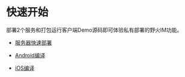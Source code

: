 # 快速开始
部署2个服务和打包运行客户端Demo源码即可体验私有部署的野火IM功能。

* [服务器快速部署](server.md)

* [Android编译](android.md)

* [iOS编译](iOS.md)
